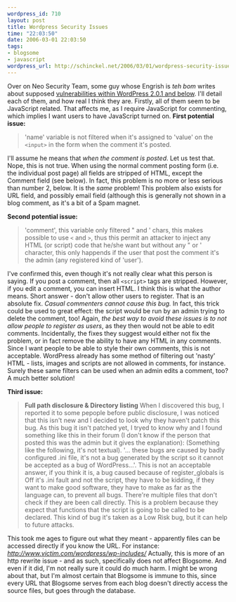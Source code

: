 ```yaml
--- 
wordpress_id: 710
layout: post
title: Wordpress Security Issues
time: "22:03:50"
date: 2006-03-01 22:03:50
tags: 
- blogsome
- javascript
wordpress_url: http://schinckel.net/2006/03/01/wordpress-security-issues/
---
```

Over on Neo Security Team, some guy whose Engrish is _teh bom_ writes about supposed [vulnerabilities within WordPress 2.0.1 and below][1]. I'll detail each of them, and how real I think they are. Firstly, all of them seem to be JavaScript related. That affects me, as I require JavaScript for commenting, which implies I want users to have JavaScript turned on.  **First potential issue:**

> 'name' variable is not filtered when it's assigned to 'value' on the `<input>` in the form when the comment it's posted.

I'll assume he means that _when the comment is posted_. Let us test that. Nope, this is not true. When using the normal comment posting form (i.e. the individual post page) all fields are stripped of HTML, except the Comment field (see below). In fact, this problem is no more or less serious than number 2, below. It is the _same_ problem! This problem also exists for URL field, and possibly email field (although this is generally not shown in a blog comment, as it's a bit of a Spam magnet. 

**Second potential issue:**

> 'comment', this variable only filtered " and ' chars, this makes possible to use `<` and `>`, thus this permit an attacker to inject any HTML (or script) code that he/she want but without any " or ' character, this only happends if the user that post the comment it's the admin (any registered kind of 'user'). 

I've confirmed this, even though it's not really clear what this person is saying. If you post a comment, then all `<script>` tags are stripped. However, if you edit a comment, you can insert HTML. I think this is what the author means. Short answer - don't allow other users to register. That is an absolute fix. _Casual commenters cannot cause this bug._ In fact, this trick could be used to great effect: the script would be run by an admin trying to delete the comment, too! Again, _the best way to avoid these issues is to not allow people to register as users_, as they then would not be able to edit comments. Incidentally, the fixes they suggest would either not fix the problem, or in fact remove the ability to have any HTML in any comments. Since I want people to be able to style their own comments, this is not acceptable. WordPress already has some method of filtering out 'nasty' HTML - lists, images and scripts are not allowed in comments, for instance. Surely these same filters can be used when an admin edits a comment, too? A much better solution!
    
**Third issue:**

> **Full path disclosure & Directory listing** When I discovered this bug, I reported it to some pepople before public disclosure, I was noticed that this isn't new and I decided to look why they haven't patch this bug. As this bug it isn't patched yet, I tryed to know why and I found something like this in their forum (I don't know if the person that posted this was the admin but it gives the explanation): (Something like the following, it's not textual). '... these bugs are caused by badly configured .ini file, it's not a bug generated by the script so it cannot be accepted as a bug of WordPress...'. This is not an acceptable answer, if you think it is, a bug caused because of register_globals is Off it's .ini fault and not the script, they have to be kidding, if they want to make good software, they have to make as far as the language can, to prevent all bugs. There're multiple files that don't check if they are been call directly. This is a problem because they expect that functions that the script is going to be called to be declared. This kind of bug it's taken as a Low Risk bug, but it can help to future attacks.

This took me ages to figure out what they meant - apparently files can be accessed directly if you know the URL. For instance: _http://www.victim.com/wordpress/wp-includes/_ Actually, this is more of an http rewrite issue - and as such, specifically does not affect Blogsome. And even if it did, I'm not really sure it could do much harm. I might be wrong about that, but I'm almost certain that Blogsome is immune to this, since every URL that Blogsome serves from each blog doesn't directly access the source files, but goes through the database. 

   [1]: http://www.neosecurityteam.net/index.php?action=advisories&id=17

